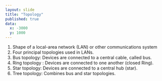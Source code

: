 ```yaml
---
layout: slide
title: "Topology"
published: true
data:
  x: -3000
  y: 1000
---
```


1. Shape of a local-area network (LAN) or other communications system
2. Four principal topologies used in LANs.
3. Bus topology: Devices are connected to a central cable, called bus. 
4. Ring topology : Devices are connected to one another (closed Ring).
5. Star topology: Devices are connected to a central hub (star). 
6. Tree topology: Combines bus and star topologies. 

